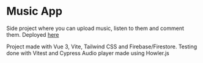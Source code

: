 # Music App

Side project where you can upload music, listen to them and comment them.
Deployed [here](https://moonlit-arithmetic-37e071.netlify.app/)

Project made with Vue 3, Vite, Tailwind CSS and Firebase/Firestore.
Testing done with Vitest and Cypress
Audio player made using Howler.js
